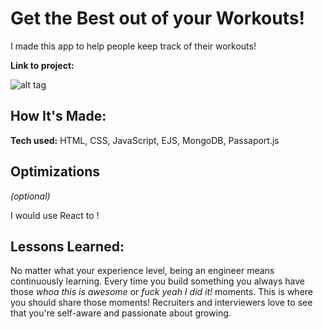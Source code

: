 # Get the Best out of your Workouts!
I made this app to help people keep track of their workouts!

**Link to project:** 

![alt tag]()

## How It's Made:

**Tech used:** HTML, CSS, JavaScript, EJS, MongoDB, Passaport.js


## Optimizations
*(optional)*

I would use React to !

## Lessons Learned:

No matter what your experience level, being an engineer means continuously learning. Every time you build something you always have those *whoa this is awesome* or *fuck yeah I did it!* moments. This is where you should share those moments! Recruiters and interviewers love to see that you're self-aware and passionate about growing.
